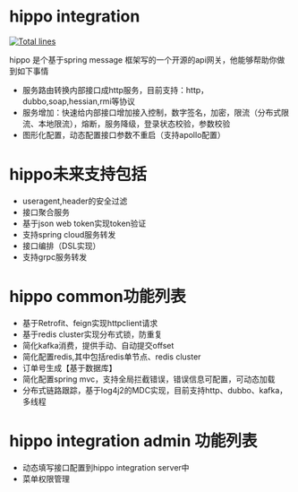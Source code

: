 # hippo integration
[![Total lines](https://tokei.rs/b1/github/changealice/hippo-integration?category=lines)](https://github.com/changealice/hippo-integration.git)


hippo 是个基于spring message 框架写的一个开源的api网关，他能够帮助你做到如下事情
- 服务路由转换内部接口成http服务，目前支持：http，dubbo,soap,hessian,rmi等协议
- 服务增加：快速给内部接口增加接入控制，数字签名，加密，限流（分布式限流、本地限流），熔断，服务降级，登录状态校验，参数校验
- 图形化配置，动态配置接口参数不重启（支持apollo配置）


# hippo未来支持包括
 
-  useragent,header的安全过滤 
-  接口聚合服务
-  基于json web token实现token验证
-  支持spring cloud服务转发
-  接口编排（DSL实现）
-  支持grpc服务转发



# hippo common功能列表
- 基于Retrofit、feign实现httpclient请求
- 基于redis cluster实现分布式锁，防重复
- 简化kafka消费，提供手动、自动提交offset
- 简化配置redis,其中包括redis单节点、redis cluster
- 订单号生成【基于数据库】
- 简化配置spring mvc，支持全局拦截错误，错误信息可配置，可动态加载
- 分布式链路跟踪，基于log4j2的MDC实现，目前支持http、dubbo、kafka，多线程

# hippo integration admin 功能列表
- 动态填写接口配置到hippo integration server中
- 菜单权限管理

